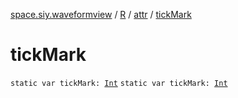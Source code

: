 [space.siy.waveformview](../../index.md) / [R](../index.md) / [attr](index.md) / [tickMark](./tick-mark.md)

# tickMark

`static var tickMark: `[`Int`](https://kotlinlang.org/api/latest/jvm/stdlib/kotlin/-int/index.html)
`static var tickMark: `[`Int`](https://kotlinlang.org/api/latest/jvm/stdlib/kotlin/-int/index.html)